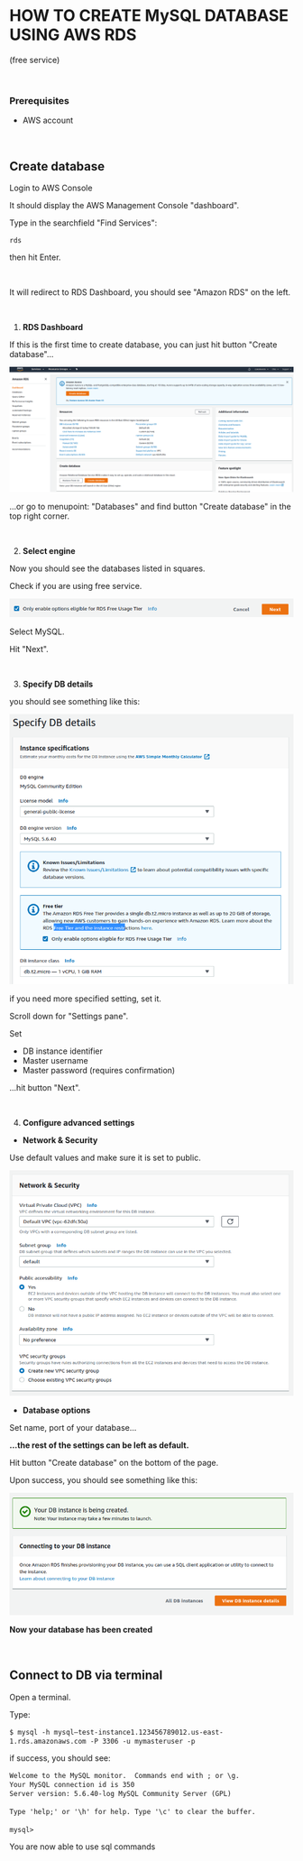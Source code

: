 # HOW TO CREATE MySQL DATABASE USING AWS RDS

(free service)

<br>

### Prerequisites

  - AWS account

<br>

## Create database

Login to AWS Console

It should display the AWS Management Console "dashboard".

Type in the searchfield "Find Services":

```
rds

```

then hit Enter.

<br>

It will redirect to RDS Dashboard, you should see "Amazon RDS" on the left.

<br>

1. **RDS Dashboard**

If this is the first time to create database, you can just hit button "Create database"...

<img src="assets/aws-rds-create.png">


...or go to menupoint: "Databases" and find button "Create database" in the top right corner.

<br>

2. **Select engine**

Now you should see the databases listed in squares.

Check if you are using free service.

<img src="assets/aws-rds-free-use.png">

Select MySQL.

Hit "Next".

<br>

3. **Specify DB details**

you should see something like this:

<img src="assets/aws-specify.db-details.png">

if you need more specified setting, set it.
<br>

Scroll down for "Settings pane".

Set 

 - DB instance identifier
 - Master username
 - Master password (requires confirmation)

...hit button "Next".

<br>

4. **Configure advanced settings**

* **Network & Security**

Use default values and make sure it is set to public.

<img src="assets/aws-conf-advance-set.png">

<br>

* **Database options**

Set name, port of your database...

**...the rest of the settings can be left as default.**

Hit button "Create database" on the bottom of the page.

Upon success, you should see something like this:

<img src="assets/aws-rds-db-success.png">

<br>

**Now your database has been created**

<br>


## Connect to DB via terminal

Open a terminal.

Type:

```
$ mysql -h mysql–test-instance1.123456789012.us-east-1.rds.amazonaws.com -P 3306 -u mymasteruser -p
```

if success, you should see:

```
Welcome to the MySQL monitor.  Commands end with ; or \g.
Your MySQL connection id is 350
Server version: 5.6.40-log MySQL Community Server (GPL)

Type 'help;' or '\h' for help. Type '\c' to clear the buffer.

mysql>
```

You are now able to use sql commands 

